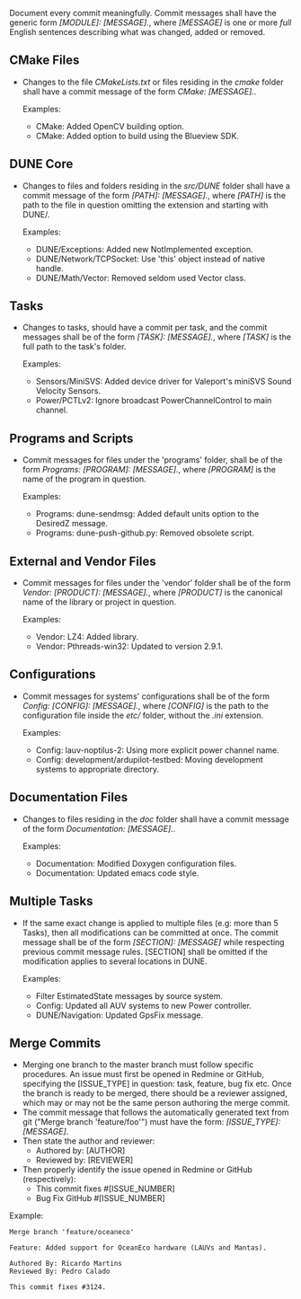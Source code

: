 Document every commit meaningfully. Commit messages shall have the generic
form *[MODULE]: [MESSAGE].*, where *[MESSAGE]* is one or more *full*
English sentences describing what was changed, added or removed.

CMake Files
-----------

- Changes to the file *CMakeLists.txt* or files residing in the
  *cmake* folder shall have a commit message of the form *CMake:
  [MESSAGE].*.

  Examples:

  * CMake: Added OpenCV building option.
  * CMake: Added option to build using the Blueview SDK.

DUNE Core
---------

- Changes to files and folders residing in the *src/DUNE* folder shall
  have a commit message of the form *[PATH]: [MESSAGE].*, where
  *[PATH]* is the path to the file in question omitting the extension and starting with DUNE/.

  Examples:

  * DUNE/Exceptions: Added new NotImplemented exception.
  * DUNE/Network/TCPSocket: Use 'this' object instead of native handle.
  * DUNE/Math/Vector: Removed seldom used Vector class.

Tasks
-----

- Changes to tasks, should have a commit per task, and the commit messages
  shall be of the form *[TASK]: [MESSAGE].*, where
  *[TASK]* is the full path to the task's folder.

  Examples:

  * Sensors/MiniSVS: Added device driver for Valeport's miniSVS Sound
  Velocity Sensors.
  * Power/PCTLv2: Ignore broadcast PowerChannelControl to main channel.

Programs and Scripts
--------------------

- Commit messages for files under the 'programs' folder, shall be of the
  form *Programs: [PROGRAM]: [MESSAGE].*, where *[PROGRAM]* is the name of
  the program in question.

  Examples:

  * Programs: dune-sendmsg: Added default units option to the DesiredZ
  message.
  * Programs: dune-push-github.py: Removed obsolete script.

External and Vendor Files
-------------------------

- Commit messages for files under the 'vendor' folder shall be of the form
  *Vendor: [PRODUCT]: [MESSAGE].*, where *[PRODUCT]* is the canonical name
  of the library or project in question.

  Examples:

  * Vendor: LZ4: Added library.
  * Vendor: Pthreads-win32: Updated to version 2.9.1.

Configurations
-----

- Commit messages for systems' configurations shall be of the form *Config: [CONFIG]: [MESSAGE].*, where *[CONFIG]* is the path to the configuration file inside the *etc/* folder, without the *.ini* extension.

  Examples:

  * Config: lauv-noptilus-2: Using more explicit power channel name.
  * Config: development/ardupilot-testbed: Moving development systems to appropriate directory.

Documentation Files
-------------------

- Changes to files residing in the *doc* folder shall have
a commit message of the form *Documentation: [MESSAGE].*.

  Examples:

  * Documentation: Modified Doxygen configuration files.
  * Documentation: Updated emacs code style.
 
Multiple Tasks
--------------

- If the same exact change is applied to multiple files (e.g: more than 5 Tasks),
  then all modifications can be committed at once. The commit message shall be of
  the form *[SECTION]: [MESSAGE]* while respecting previous commit message rules.
  [SECTION] shall be omitted if the modification applies to several locations in DUNE.

  Examples:

  * Filter EstimatedState messages by source system.
  * Config: Updated all AUV systems to new Power controller.
  * DUNE/Navigation: Updated GpsFix message.

Merge Commits
-------------

- Merging one branch to the master branch must follow specific procedures. An issue must first be opened in Redmine or GitHub, specifying the [ISSUE_TYPE] in question: task, feature, bug fix etc. Once the branch is ready to be merged, there should be a reviewer assigned, which may or may not be the same person authoring the merge commit. 
- The commit message that follows the automatically generated text from git ("Merge branch 'feature/foo'") must have the form: *[ISSUE_TYPE]: [MESSAGE]*.
- Then state the author and reviewer:
  * Authored by: [AUTHOR]
  * Reviewed by: [REVIEWER]
- Then properly identify the issue opened in Redmine or GitHub (respectively):
  * This commit fixes #[ISSUE_NUMBER]
  * Bug Fix GitHub #[ISSUE_NUMBER]

Example:
    
    Merge branch 'feature/oceaneco'

    Feature: Added support for OceanEco hardware (LAUVs and Mantas).
    
    Authored By: Ricardo Martins
    Reviewed By: Pedro Calado
    
    This commit fixes #3124.